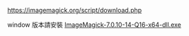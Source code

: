 https://imagemagick.org/script/download.php

window 版本請安裝 [ImageMagick-7.0.10-14-Q16-x64-dll.exe](https://imagemagick.org/download/binaries/ImageMagick-7.0.10-14-Q16-x64-dll.exe)

